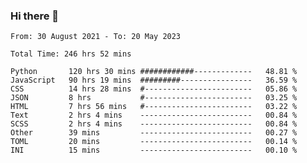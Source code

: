 ### Hi there 👋

<!--
**dominoto/dominoto** is a ✨ _special_ ✨ repository because its `README.md` (this file) appears on your GitHub profile.

Here are some ideas to get you started:

- 🔭 I’m currently working on ...
- 🌱 I’m currently learning ...
- 👯 I’m looking to collaborate on ...
- 🤔 I’m looking for help with ...
- 💬 Ask me about ...
- 📫 How to reach me: ...
- 😄 Pronouns: ...
- ⚡ Fun fact: ...
-->
<!--START_SECTION:waka-->

```text
From: 30 August 2021 - To: 20 May 2023

Total Time: 246 hrs 52 mins

Python       120 hrs 30 mins ############-------------   48.81 %
JavaScript   90 hrs 19 mins  #########----------------   36.59 %
CSS          14 hrs 28 mins  #------------------------   05.86 %
JSON         8 hrs           #------------------------   03.25 %
HTML         7 hrs 56 mins   #------------------------   03.22 %
Text         2 hrs 4 mins    -------------------------   00.84 %
SCSS         2 hrs 4 mins    -------------------------   00.84 %
Other        39 mins         -------------------------   00.27 %
TOML         20 mins         -------------------------   00.14 %
INI          15 mins         -------------------------   00.10 %
```

<!--END_SECTION:waka-->
